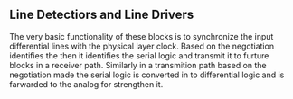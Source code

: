 ## Line Detectiors and Line Drivers
The very basic functionality of these blocks is to synchronize the input differential lines with the physical layer clock.
Based on the negotiation identifies the then it identifies the serial logic and transmit it to furture blocks in a receiver path.
Similarly in a transmition path based on the negotiation made the serial logic is converted in to differential logic and is farwarded to the analog for strengthen it.